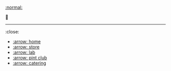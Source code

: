 
[:normal:](/)

:hamburger:

---

:close:

- [:arrow: home](/)
- [:arrow: store](/store)
- [:arrow: lab](/lab)
- [:arrow: pint club](/pint-club)
- [:arrow: catering](/catering)
